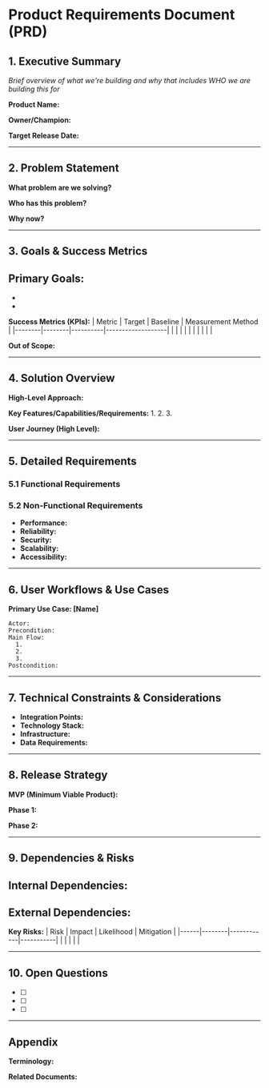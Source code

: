 # Product Requirements Document (PRD)

## 1. Executive Summary
*Brief overview of what we're building and why that includes WHO we are building this for*

**Product Name:** 

**Owner/Champion:** 

**Target Release Date:** 

---

## 2. Problem Statement

**What problem are we solving?**



**Who has this problem?**



**Why now?**



---

## 3. Goals & Success Metrics

**Primary Goals:**
- 
- 
- 

**Success Metrics (KPIs):**
| Metric | Target | Baseline | Measurement Method |
|--------|--------|----------|-------------------|
| | | | |
| | | | |

**Out of Scope:**



---

## 4. Solution Overview

**High-Level Approach:**



**Key Features/Capabilities/Requirements:**
1. 
2. 
3. 

**User Journey (High Level):**



---

## 5. Detailed Requirements

### 5.1 Functional Requirements



### 5.2 Non-Functional Requirements
- **Performance:** 
- **Reliability:** 
- **Security:** 
- **Scalability:** 
- **Accessibility:** 

---

## 6. User Workflows & Use Cases

**Primary Use Case: [Name]**
```
Actor: 
Precondition: 
Main Flow:
  1. 
  2. 
  3. 
Postcondition: 
```

---

## 7. Technical Constraints & Considerations

- **Integration Points:** 
- **Technology Stack:** 
- **Infrastructure:** 
- **Data Requirements:** 

---

## 8. Release Strategy

**MVP (Minimum Viable Product):**



**Phase 1:**



**Phase 2:**



---

## 9. Dependencies & Risks

**Internal Dependencies:**
- 

**External Dependencies:**
- 

**Key Risks:**
| Risk | Impact | Likelihood | Mitigation |
|------|--------|------------|-----------|
| | | | |

---

## 10. Open Questions

- [ ] 
- [ ] 
- [ ] 

---

## Appendix

**Terminology:**



**Related Documents:**
